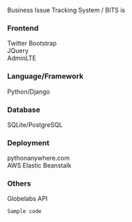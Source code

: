 Business Issue Tracking System / BITS is 

### Frontend
Twitter Bootstrap  
JQuery  
AdminLTE  

### Language/Framework
Python/Django  

### Database
SQLite/PostgreSQL  

### Deployment
pythonanywhere.com  
AWS Elastic Beanstalk  

### Others
Globelabs API  


``` Sample code ```
